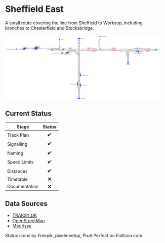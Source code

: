 # Sheffield East
A small route covering the line from Sheffield to Worksop, including branches to Chesterfield and Stocksbridge.

![Image of Map](Images/SheffieldEast.bmp)

## Current Status

| Stage         | Status        |
| ------------- |:-------------:|
| Track Plan     | :heavy_check_mark: |
| Signalling      | :heavy_check_mark:      |
| Naming | :heavy_check_mark:      |
| Speed Limits | :heavy_check_mark: |
| Distances | :heavy_check_mark: |
| Timetable | :x: |
| Documentation | :x: |


## Data Sources

- [TRAKSY.UK](https://traksy.uk/live)
- [OpenStreetMap](https://www.openstreetmap.org/#map=11/53.3522/-1.2476)
- [Meurisse](https://map.meurisse.org/)

Status icons by Freepik, pixelmeetup, Pixel Perfect on FlatIcon.com.
